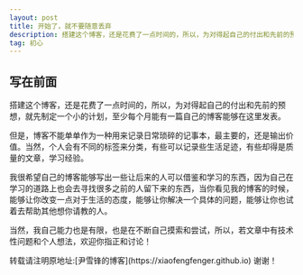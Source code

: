 ```yaml
---
layout: post
title: 开始了，就不要随意丢弃
description: 搭建这个博客，还是花费了一点时间的，所以，为对得起自己的付出和先前的预想，就先制定一个小的计划，至少每个月能有一篇自己的博客能够在这里发表。
tag: 初心
---
```

## 写在前面
搭建这个博客，还是花费了一点时间的，所以，为对得起自己的付出和先前的预想，就先制定一个小的计划，至少每个月能有一篇自己的博客能够在这里发表。
<p>
但是，博客不能单单作为一种用来记录日常琐碎的记事本，最主要的，还是输出价值。当然，个人会有不同的标签来分类，有些可以记录些生活足迹，有些却得是质量的文章，学习经验。
<p>
我很希望自己的博客能够写出一些让后来的人可以借鉴和学习的东西，因为自己在学习的道路上也会去寻找很多之前的人留下来的东西，当你看见我的博客的时候，能够让你改变一点对于生活的态度，能够让你解决一个具体的问题，能够让你也试着去帮助其他想你请教的人。
<p>
当然，我自己能力也是有限，也是在不断自己摸索和尝试，所以，若文章中有技术性问题和个人想法，欢迎你指正和讨论！
<p>
<p>
转载请注明原地址:[尹雪锋的博客](https://xiaofengfenger.github.io) 谢谢！
